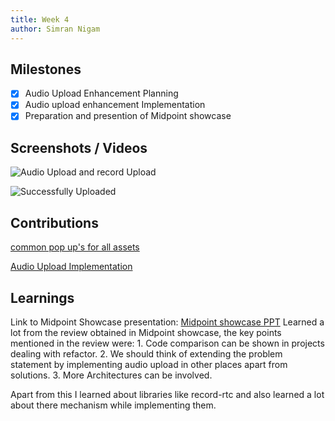 ```yaml
---
title: Week 4
author: Simran Nigam
---
```


## Milestones
- [X] Audio Upload Enhancement Planning
- [X] Audio upload enhancement Implementation
- [X] Preparation and presention of Midpoint showcase 
## Screenshots / Videos 
![Audio Upload and record Upload](https://github.com/Code4GovTech/c4gt-milestones/assets/95395832/3a9abdd7-a68d-4cd0-854e-22747ef006d6)

![Successfully Uploaded](https://github.com/Code4GovTech/c4gt-milestones/assets/95395832/a83b6ee8-cd1e-4f8c-9132-c576adf4d55e)
## Contributions
[common pop up's for all assets](https://github.com/Sunbird-inQuiry/editor/pull/75)

[Audio Upload Implementation](https://github.com/Sunbird-inQuiry/editor/pull/86)
## Learnings
Link to Midpoint Showcase presentation: 
[Midpoint showcase PPT](https://docs.google.com/presentation/d/1z2F1amPsPX9BLjG-5cemsJwdmd-RWjU4Ecn8mK5eP3w/edit#slide=id.p2)
    Learned a lot from the review obtained in Midpoint showcase, the key points mentioned in the review were:
    1. Code comparison can be shown in projects dealing with refactor.
    2. We should think of extending the problem statement by implementing audio upload in other places apart from solutions.
    3. More Architectures can be involved.

Apart from this I learned about libraries like record-rtc and also learned a lot about there mechanism while implementing them.